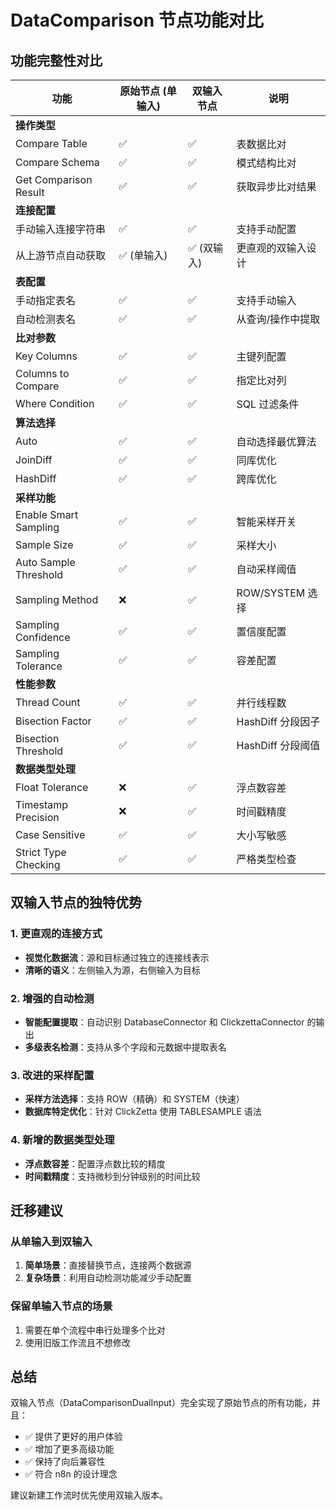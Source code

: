 # DataComparison 节点功能对比

## 功能完整性对比

| 功能 | 原始节点 (单输入) | 双输入节点 | 说明 |
|------|----------------|-----------|------|
| **操作类型** |
| Compare Table | ✅ | ✅ | 表数据比对 |
| Compare Schema | ✅ | ✅ | 模式结构比对 |
| Get Comparison Result | ✅ | ✅ | 获取异步比对结果 |
| **连接配置** |
| 手动输入连接字符串 | ✅ | ✅ | 支持手动配置 |
| 从上游节点自动获取 | ✅ (单输入) | ✅ (双输入) | 更直观的双输入设计 |
| **表配置** |
| 手动指定表名 | ✅ | ✅ | 支持手动输入 |
| 自动检测表名 | ✅ | ✅ | 从查询/操作中提取 |
| **比对参数** |
| Key Columns | ✅ | ✅ | 主键列配置 |
| Columns to Compare | ✅ | ✅ | 指定比对列 |
| Where Condition | ✅ | ✅ | SQL 过滤条件 |
| **算法选择** |
| Auto | ✅ | ✅ | 自动选择最优算法 |
| JoinDiff | ✅ | ✅ | 同库优化 |
| HashDiff | ✅ | ✅ | 跨库优化 |
| **采样功能** |
| Enable Smart Sampling | ✅ | ✅ | 智能采样开关 |
| Sample Size | ✅ | ✅ | 采样大小 |
| Auto Sample Threshold | ✅ | ✅ | 自动采样阈值 |
| Sampling Method | ❌ | ✅ | ROW/SYSTEM 选择 |
| Sampling Confidence | ✅ | ✅ | 置信度配置 |
| Sampling Tolerance | ✅ | ✅ | 容差配置 |
| **性能参数** |
| Thread Count | ✅ | ✅ | 并行线程数 |
| Bisection Factor | ✅ | ✅ | HashDiff 分段因子 |
| Bisection Threshold | ✅ | ✅ | HashDiff 分段阈值 |
| **数据类型处理** |
| Float Tolerance | ❌ | ✅ | 浮点数容差 |
| Timestamp Precision | ❌ | ✅ | 时间戳精度 |
| Case Sensitive | ✅ | ✅ | 大小写敏感 |
| Strict Type Checking | ✅ | ✅ | 严格类型检查 |

## 双输入节点的独特优势

### 1. 更直观的连接方式
- **视觉化数据流**：源和目标通过独立的连接线表示
- **清晰的语义**：左侧输入为源，右侧输入为目标

### 2. 增强的自动检测
- **智能配置提取**：自动识别 DatabaseConnector 和 ClickzettaConnector 的输出
- **多级表名检测**：支持从多个字段和元数据中提取表名

### 3. 改进的采样配置
- **采样方法选择**：支持 ROW（精确）和 SYSTEM（快速）
- **数据库特定优化**：针对 ClickZetta 使用 TABLESAMPLE 语法

### 4. 新增的数据类型处理
- **浮点数容差**：配置浮点数比较的精度
- **时间戳精度**：支持微秒到分钟级别的时间比较

## 迁移建议

### 从单输入到双输入
1. **简单场景**：直接替换节点，连接两个数据源
2. **复杂场景**：利用自动检测功能减少手动配置

### 保留单输入节点的场景
1. 需要在单个流程中串行处理多个比对
2. 使用旧版工作流且不想修改

## 总结

双输入节点（DataComparisonDualInput）完全实现了原始节点的所有功能，并且：
- ✅ 提供了更好的用户体验
- ✅ 增加了更多高级功能
- ✅ 保持了向后兼容性
- ✅ 符合 n8n 的设计理念

建议新建工作流时优先使用双输入版本。
